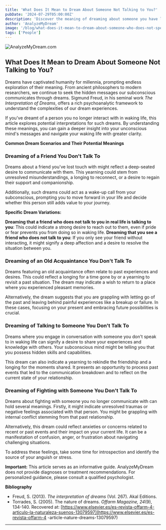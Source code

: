 ```yaml
---
title: 'What Does It Mean to Dream About Someone Not Talking to You?'
pubDate: '2024-07-29T05:00:00Z'
description: 'Discover the meaning of dreaming about someone you have lost touch with and what your subconscious might be trying to communicate to you.'
author: 'AnalyzeMyDream'
image: '/blog/what-does-it-mean-to-dream-about-someone-who-does-not-speak-to-you.jpeg'
tags: ['People']
---
```


![AnalyzeMyDream.com](/blog/what-does-it-mean-to-dream-about-someone-who-does-not-speak-to-you.jpeg)

## What Does It Mean to Dream About Someone Not Talking to You?

Dreams have captivated humanity for millennia, prompting endless exploration of their meaning. From ancient philosophers to modern researchers, we continue to seek the hidden messages our subconscious communicates through dreams.  Sigmund Freud, in his seminal work *The Interpretation of Dreams*, offers a rich psychoanalytic framework to understand the complexities of our dream experiences.

If you've dreamt of a person you no longer interact with in waking life, this article explores potential interpretations for such dreams. By understanding these meanings, you can gain a deeper insight into your unconscious mind's messages and navigate your waking life with greater clarity.

**Common Dream Scenarios and Their Potential Meanings**

### Dreaming of a Friend You Don't Talk To

Dreams about a friend you've lost touch with might reflect a deep-seated desire to communicate with them. This yearning could stem from unresolved misunderstandings, a longing to reconnect, or a desire to regain their support and companionship.

Additionally, such dreams could act as a wake-up call from your subconscious, prompting you to move forward in your life and decide whether this person still adds value to your journey. 

**Specific Dream Variations:**

**Dreaming that a friend who does not talk to you in real life is talking to you**: This could indicate a strong desire to reach out to them, even if pride or fear prevents you from doing so in waking life.
**Dreaming that you see a friend who does not talk to you**: If you only see your friend without interacting, it might signify a deep affection and a desire to resolve the situation between you.

### Dreaming of an Old Acquaintance You Don't Talk To

Dreams featuring an old acquaintance often relate to past experiences and desires. This could reflect a longing for a time gone by or a yearning to revisit a past situation. The dream may indicate a wish to return to a place where you experienced pleasant memories.

Alternatively, the dream suggests that you are grappling with letting go of the past and leaving behind painful experiences like a breakup or failure. In these cases, focusing on your present and embracing future possibilities is crucial.

### Dreaming of Talking to Someone You Don't Talk To

Dreams where you engage in conversation with someone you don't speak to in waking life can signify a desire to share your experiences and knowledge with others. Your subconscious mind might be telling you that you possess hidden skills and capabilities.

This dream can also indicate a yearning to rekindle the friendship and a longing for the moments shared. It presents an opportunity to process past events that led to the communication breakdown and to reflect on the current state of your relationship.

### Dreaming of Fighting with Someone You Don't Talk To

Dreams about fighting with someone you no longer communicate with can hold several meanings. Firstly, it might indicate unresolved traumas or negative feelings associated with that person. You might be grappling with internal conflict stemming from that past relationship.

Alternatively, this dream could reflect anxieties or concerns related to recent or past events and their impact on your current life. It can be a manifestation of confusion, anger, or frustration about navigating challenging situations.

To address these feelings, take some time for introspection and identify the source of your anguish or stress.

**Important:** This article serves as an informative guide. AnalyzeMyDream does not provide diagnoses or treatment recommendations. For personalized guidance, please consult a qualified psychologist.

**Bibliography**

* Freud, S. (2013). *The interpretation of dreams* (Vol. 267). Akal Editions.
* Torrades, S. (2005). The nature of dreams. *Offarm Magazine, 24*(9), 134-140. Recovered at: [https://www.elsevier.es/es-revista-offarm-4-articulo-la-naturaleza-suenos-13079597](https://www.elsevier.es/es-revista-offarm-4 -article-nature-dreams-13079597)

---